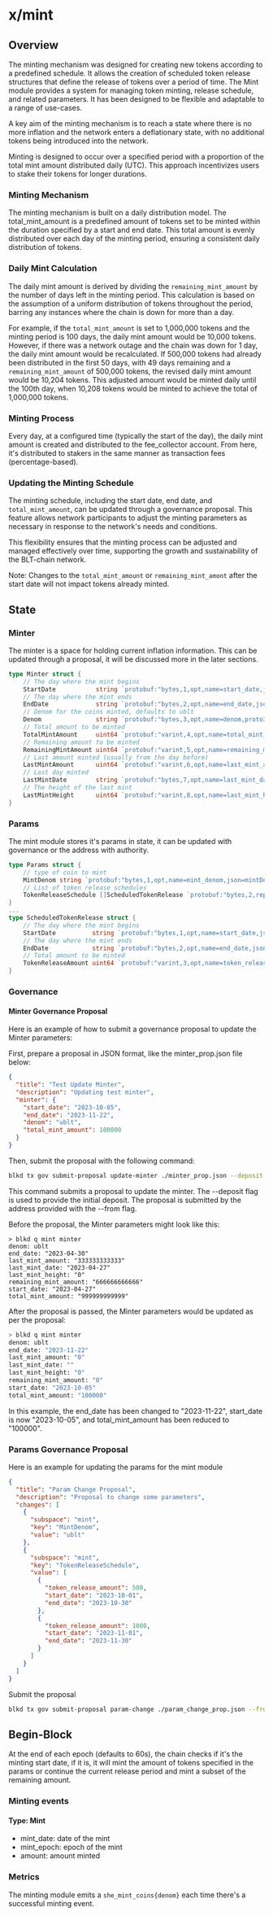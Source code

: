 # x/mint

## Overview

The minting mechanism was designed for creating new tokens according to a predefined schedule. It allows the creation of scheduled token release structures that define the release of tokens over a period of time. The Mint module provides a system for managing token minting, release schedule, and related parameters. It has been designed to be flexible and adaptable to a range of use-cases.

A key aim of the minting mechanism is to reach a state where there is no more inflation and the network enters a deflationary state, with no additional tokens being introduced into the network.

Minting is designed to occur over a specified period with a proportion of the total mint amount distributed daily (UTC). This approach incentivizes users to stake their tokens for longer durations.

### Minting Mechanism

The minting mechanism is built on a daily distribution model. The total_mint_amount is a predefined amount of tokens set to be minted within the duration specified by a start and end date. This total amount is evenly distributed over each day of the minting period, ensuring a consistent daily distribution of tokens.

### Daily Mint Calculation

The daily mint amount is derived by dividing the `remaining_mint_amount` by the number of days left in the minting period. This calculation is based on the assumption of a uniform distribution of tokens throughout the period, barring any instances where the chain is down for more than a day.

For example, if the `total_mint_amount` is set to 1,000,000 tokens and the minting period is 100 days, the daily mint amount would be 10,000 tokens. However, if there was a network outage and the chain was down for 1 day, the daily mint amount would be recalculated. If 500,000 tokens had already been distributed in the first 50 days, with 49 days remaining and a `remaining_mint_amount` of 500,000 tokens, the revised daily mint amount would be 10,204 tokens. This adjusted amount would be minted daily until the 100th day, when 10,208 tokens would be minted to achieve the total of 1,000,000 tokens.

### Minting Process

Every day, at a configured time (typically the start of the day), the daily mint amount is created and distributed to the fee_collector account. From here, it's distributed to stakers in the same manner as transaction fees (percentage-based).

### Updating the Minting Schedule

The minting schedule, including the start date, end date, and `total_mint_amount`, can be updated through a governance proposal. This feature allows network participants to adjust the minting parameters as necessary in response to the network's needs and conditions.

This flexibility ensures that the minting process can be adjusted and managed effectively over time, supporting the growth and sustainability of the BLT-chain network.

Note: Changes to the `total_mint_amount` or `remaining_mint_amont` after the start date will not impact tokens already minted.

## State

### Minter

The minter is a space for holding current inflation information. This can be updated through a proposal, it will be discussed more in the later sections.

```go
type Minter struct {
    // The day where the mint begins
    StartDate           string `protobuf:"bytes,1,opt,name=start_date,json=startDate,proto3" json:"start_date,omitempty"`
    // The day where the mint ends
    EndDate             string `protobuf:"bytes,2,opt,name=end_date,json=endDate,proto3" json:"end_date,omitempty"`
    // Denom for the coins minted, defaults to ublt
    Denom               string `protobuf:"bytes,3,opt,name=denom,proto3" json:"denom,omitempty"`
    // Total amount to be minted
    TotalMintAmount     uint64 `protobuf:"varint,4,opt,name=total_mint_amount,json=totalMintAmount,proto3" json:"total_mint_amount,omitempty"`
    // Remaining amount to be minted
    RemainingMintAmount uint64 `protobuf:"varint,5,opt,name=remaining_mint_amount,json=remainingMintAmount,proto3" json:"remaining_mint_amount,omitempty"`
    // Last amount minted (usually from the day before)
    LastMintAmount      uint64 `protobuf:"varint,6,opt,name=last_mint_amount,json=lastMintAmount,proto3" json:"last_mint_amount,omitempty"`
    // Last day minted
    LastMintDate        string `protobuf:"bytes,7,opt,name=last_mint_date,json=lastMintDate,proto3" json:"last_mint_date,omitempty"`
    // The height of the last mint
    LastMintHeight      uint64 `protobuf:"varint,8,opt,name=last_mint_height,json=lastMintHeight,proto3" json:"last_mint_height,omitempty"`
}
```

### Params

The mint module stores it's params in state, it can be updated with governance or the address with authority.

```go
type Params struct {
    // type of coin to mint
    MintDenom string `protobuf:"bytes,1,opt,name=mint_denom,json=mintDenom,proto3" json:"mint_denom,omitempty"`
    // List of token release schedules
    TokenReleaseSchedule []ScheduledTokenRelease `protobuf:"bytes,2,rep,name=token_release_schedule,json=tokenReleaseSchedule,proto3" json:"token_release_schedule" yaml:"token_release_schedule"`
}
...
type ScheduledTokenRelease struct {
    // The day where the mint begins
    StartDate          string `protobuf:"bytes,1,opt,name=start_date,json=startDate,proto3" json:"start_date,omitempty"`
    // The day where the mint ends
    EndDate            string `protobuf:"bytes,2,opt,name=end_date,json=endDate,proto3" json:"end_date,omitempty"`
    // Total amount to be minted
    TokenReleaseAmount uint64 `protobuf:"varint,3,opt,name=token_release_amount,json=tokenReleaseAmount,proto3" json:"token_release_amount,omitempty"`
}

```

### Governance

#### Minter Governance Proposal
Here is an example of how to submit a governance proposal to update the Minter parameters:

First, prepare a proposal in JSON format, like the minter_prop.json file below:

```json
{
  "title": "Test Update Minter",
  "description": "Updating test minter",
  "minter": {
    "start_date": "2023-10-05",
    "end_date": "2023-11-22",
    "denom": "ublt",
    "total_mint_amount": 100000
  }
}
```

Then, submit the proposal with the following command:

```bash
blkd tx gov submit-proposal update-minter ./minter_prop.json --deposit 20she --from admin -b block -y --gas 200000 --fees 2000ublk
```

This command submits a proposal to update the minter. The --deposit flag is used to provide the initial deposit. The proposal is submitted by the address provided with the --from flag.

Before the proposal, the Minter parameters might look like this:

```**bash**
> blkd q mint minter
denom: ublt
end_date: "2023-04-30"
last_mint_amount: "333333333333"
last_mint_date: "2023-04-27"
last_mint_height: "0"
remaining_mint_amount: "666666666666"
start_date: "2023-04-27"
total_mint_amount: "999999999999"
```

After the proposal is passed, the Minter parameters would be updated as per the proposal:

```bash
> blkd q mint minter
denom: ublt
end_date: "2023-11-22"
last_mint_amount: "0"
last_mint_date: ""
last_mint_height: "0"
remaining_mint_amount: "0"
start_date: "2023-10-05"
total_mint_amount: "100000"
```

In this example, the end_date has been changed to "2023-11-22", start_date is now "2023-10-05", and total_mint_amount has been reduced to "100000".

### Params Governance Proposal

Here is an example for updating the params for the mint module

```json
{
  "title": "Param Change Proposal",
  "description": "Proposal to change some parameters",
  "changes": [
    {
      "subspace": "mint",
      "key": "MintDenom",
      "value": "ublt"
    },
    {
      "subspace": "mint",
      "key": "TokenReleaseSchedule",
      "value": [
        {
          "token_release_amount": 500,
          "start_date": "2023-10-01",
          "end_date": "2023-10-30"
        },
        {
          "token_release_amount": 1000,
          "start_date": "2023-11-01",
          "end_date": "2023-11-30"
        }
      ]
    }
  ]
}
```

Submit the proposal

```bash
blkd tx gov submit-proposal param-change ./param_change_prop.json --from admin -b block -y --gas 200000 --fees 200000ublk
```

## Begin-Block

At the end of each epoch (defaults to 60s), the chain checks if it's the minting start date, if it is, it will mint the amount of tokens specified in the params or continue the current release period and mint a subset of the remaining amount.

### Minting events

#### Type: Mint

- mint_date: date of the mint
- mint_epoch: epoch of the mint
- amount: amount minted


### Metrics

The minting module emits a `she_mint_coins{denom}` each time there's a successful minting event.
